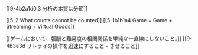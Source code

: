 [[9-4b2a1d0.3 分析の本質は分節]]

[[5-2 What counts cannot be counted]]
	[[5-1b1b1a4 Game = Game + Streaming + Virtual Goods]]

[[ゲームにおいて、報酬と難易度の相関関係を単純な一直線にしないこと。]]
[[9-4b3e3d リトライの操作を迅速にすること・させること]]